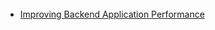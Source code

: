 ###### <!-- ref -->

[improving backend application performance]: https://betterprogramming.pub/improving-backend-application-performance-4e1b6c050ec8

<!-- ref -->

- [Improving Backend Application Performance]

